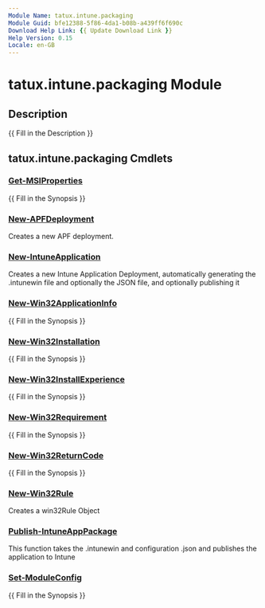 ```yaml
---
Module Name: tatux.intune.packaging
Module Guid: bfe12388-5f86-4da1-b08b-a439ff6f690c
Download Help Link: {{ Update Download Link }}
Help Version: 0.15
Locale: en-GB
---
```


# tatux.intune.packaging Module
## Description
{{ Fill in the Description }}

## tatux.intune.packaging Cmdlets
### [Get-MSIProperties](Get-MSIProperties.md)
{{ Fill in the Synopsis }}

### [New-APFDeployment](New-APFDeployment.md)
Creates a new APF deployment.

### [New-IntuneApplication](New-IntuneApplication.md)
Creates a new Intune Application Deployment, automatically generating the .intunewin file and optionally the JSON file, and optionally publishing it

### [New-Win32ApplicationInfo](New-Win32ApplicationInfo.md)
{{ Fill in the Synopsis }}

### [New-Win32Installation](New-Win32Installation.md)
{{ Fill in the Synopsis }}

### [New-Win32InstallExperience](New-Win32InstallExperience.md)
{{ Fill in the Synopsis }}

### [New-Win32Requirement](New-Win32Requirement.md)
{{ Fill in the Synopsis }}

### [New-Win32ReturnCode](New-Win32ReturnCode.md)
{{ Fill in the Synopsis }}

### [New-Win32Rule](New-Win32Rule.md)
Creates a win32Rule Object

### [Publish-IntuneAppPackage](Publish-IntuneAppPackage.md)
This function takes the .intunewin and configuration .json and publishes the application to Intune

### [Set-ModuleConfig](Set-ModuleConfig.md)
{{ Fill in the Synopsis }}


